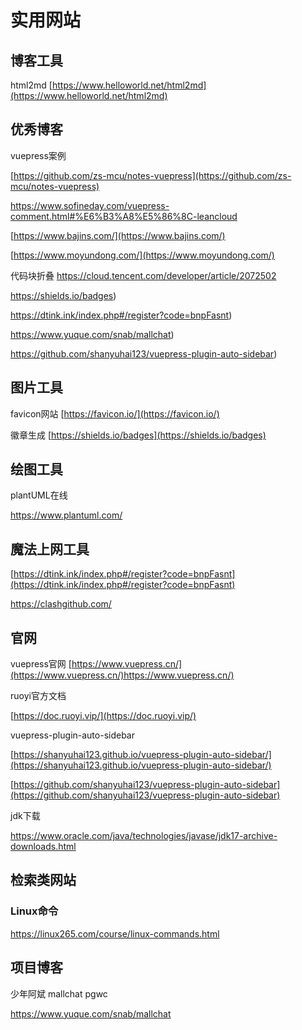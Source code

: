 # 实用网站

## 博客工具

html2md
[https://www.helloworld.net/html2md](https://www.helloworld.net/html2md)



## 优秀博客

vuepress案例

[https://github.com/zs-mcu/notes-vuepress](https://github.com/zs-mcu/notes-vuepress)

https://www.sofineday.com/vuepress-comment.html#%E6%B3%A8%E5%86%8C-leancloud

[https://www.bajins.com/](https://www.bajins.com/)

[https://www.moyundong.com/](https://www.moyundong.com/)

代码块折叠
https://cloud.tencent.com/developer/article/2072502

https://shields.io/badges)

https://dtink.ink/index.php#/register?code=bnpFasnt)

https://www.yuque.com/snab/mallchat)

https://github.com/shanyuhai123/vuepress-plugin-auto-sidebar)





## 图片工具

favicon网站
[https://favicon.io/](https://favicon.io/)

徽章生成
[https://shields.io/badges](https://shields.io/badges)

## 绘图工具

plantUML在线

https://www.plantuml.com/


## 魔法上网工具

[https://dtink.ink/index.php#/register?code=bnpFasnt](https://dtink.ink/index.php#/register?code=bnpFasnt)

https://clashgithub.com/


## 官网
vuepress官网
[https://www.vuepress.cn/](https://www.vuepress.cn/)https://www.vuepress.cn/)

ruoyi官方文档

[https://doc.ruoyi.vip/](https://doc.ruoyi.vip/)

vuepress-plugin-auto-sidebar

[https://shanyuhai123.github.io/vuepress-plugin-auto-sidebar/](https://shanyuhai123.github.io/vuepress-plugin-auto-sidebar/)

[https://github.com/shanyuhai123/vuepress-plugin-auto-sidebar](https://github.com/shanyuhai123/vuepress-plugin-auto-sidebar)

jdk下载

https://www.oracle.com/java/technologies/javase/jdk17-archive-downloads.html



## 检索类网站

### Linux命令

https://linux265.com/course/linux-commands.html



##  项目博客

少年阿斌 mallchat pgwc

  https://www.yuque.com/snab/mallchat



